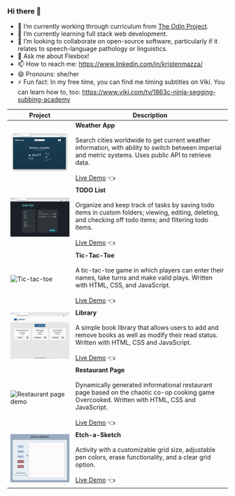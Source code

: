 ### Hi there 👋

- 🔭 I’m currently working through curriculum from [The Odin Project](https://www.theodinproject.com/).
- 🌱 I’m currently learning full stack web development.
- 👯 I’m looking to collaborate on open-source software, particularly if it relates to speech-language pathology or linguistics.
- 💬 Ask me about Flexbox!
- 📫 How to reach me: https://www.linkedin.com/in/kristenmazza/
- 😄 Pronouns: she/her
- ⚡ Fun fact: In my free time, you can find me timing subtitles on Viki. You can learn how to, too: https://www.viki.com/tv/1863c-ninja-segging-subbing-academy


Project | Description
--- | ---
| <img src="https://github.com/kristenmazza/weather-app/raw/main/weather-app-ss.png" alt="Weather app screenshot" style="width: 300px;"/> | **Weather App** <br/><br/> Search cities worldwide to get current weather information, with ability to switch between imperial and metric systems. Uses public API to retrieve data. <br/><br/> [Live Demo](https://kristenmazza.github.io/weather-app/) :point_left:
| <img src="https://github.com/kristenmazza/todo-list/raw/main/todo-list-demo.gif" alt="Todo list demo" style="width: 300px;"/> | **TODO List** <br/><br/> Organize and keep track of tasks by saving todo items in custom folders; viewing, editing, deleting, and checking off todo items; and filtering todo items. <br/><br/> [Live Demo](https://kristenmazza.github.io/todo-list/) :point_left:
| <img src="https://i.ibb.co/B2XLpCC/tic-tac-toe-demo.gif" alt="Tic-tac-toe" style="width: 300px;"/> | **Tic-Tac-Toe** <br/><br/> A tic-tac-toe game in which players can enter their names, take turns and make valid plays. Written with HTML, CSS, and JavaScript. <br/><br/> [Live Demo](https://kristenmazza.github.io/tic-tac-toe/) :point_left:
| <img src="https://github.com/kristenmazza/library/blob/main/library-proj-demo.gif?raw=true" alt="Library demo" style="width: 300px;"/> | **Library** <br/><br/> A simple book library that allows users to add and remove books as well as modify their read status. Written with HTML, CSS and JavaScript. <br/><br/> [Live Demo](https://kristenmazza.github.io/library/) :point_left: |
<img src="https://github.com/kristenmazza/restaurant-page/blob/main/restaurant-page-demo.gif?raw=true" alt="Restaurant page demo" style="width: 300px;"/> | **Restaurant Page** <br/><br/> Dynamically generated informational restaurant page based on the chaotic co-op cooking game Overcooked. Written with HTML, CSS and JavaScript. <br/><br/> [Live Demo](https://kristenmazza.github.io/restaurant-page/) :point_left:
| <img src="https://github.com/kristenmazza/etch-a-sketch/raw/main/etch-a-sketch-demo.gif?raw=true" alt="Etch-a-Sketch demo" style="width: 300px;"/> | **Etch-a-Sketch** <br/><br/> Activity with a customizable grid size, adjustable pen colors, erase functionality, and a clear grid option. <br/><br/> [Live Demo](https://kristenmazza.github.io/etch-a-sketch/) :point_left:
